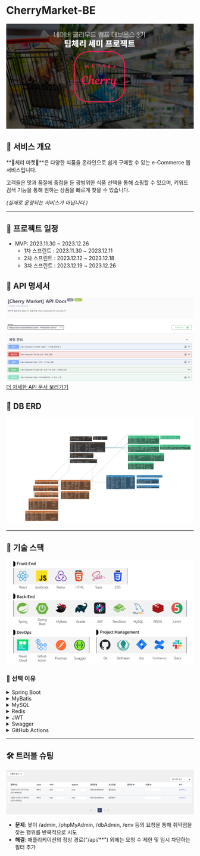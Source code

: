 # CherryMarket-BE

![main.png](./docs/main.png)

## 🔎 서비스 개요

**🍒체리 마켓🍒**은 다양한 식품을 온라인으로 쉽게 구매할 수 있는 e-Commerce 웹 서비스입니다.

고객들은 맛과 품질에 중점을 둔 광범위한 식품 선택을 통해 쇼핑할 수 있으며, 키워드 검색 기능을 통해 원하는 상품을 빠르게 찾을 수 있습니다.


_(실제로 운영되는 서비스가 아닙니다.)_

---

## 📅 프로젝트 일정

- MVP: 2023.11.30 ~ 2023.12.26
  - 1차 스프린트 : 2023.11.30 ~ 2023.12.11
  - 2차 스프린트 : 2023.12.12 ~ 2023.12.18
  - 3차 스프린트 : 2023.12.19 ~ 2023.12.26


## 📙 API 명세서
![docs.png](./docs/docs.png)
[더 자세한 API 문서 보러가기](http://docs.marketcherry.store/cherry-api-docs/dist/swagger-ui.html)


## 📗 DB ERD

![database.png](./docs/database.png)

---

## 🔧 기술 스택
![techstack.png](./docs/techstack.png)


### 📌 선택 이유
<details>
<summary>Spring Boot</summary>

![springboot.png](./docs/reason/springboot.png)
- **의존성 관리**: 자동화된 의존성 관리를 통해 프로젝트 구성을 단순화
- **내장 서버**: 내장 서버 지원으로 별도 서버 설정 필요 없이 바로 개발 시작 가능
- **자동 구성**: 스프링의 다양한 기능을 자동으로 구성 빠른 개발 환경 조성
</details>
<details>
<summary>MyBatis</summary>

![mybatis.png](./docs/reason/mybatis.png)
- SQL 익숙한 사용으로 러닝 커브 완화
- **SQL 제어**: SQL 개발자가 을 직접 작성하고 제어 가능
</details>
<details>
<summary>MySQL</summary>

![mysql.png](./docs/reason/mysql.png)
- **신뢰성과 안정성**: 오랜 기간에 걸쳐 입증된 데이터베이스 관리 시스템
- **무료 오픈 소스**: 비용 효율적인 선택 개발 및 배포에 무료로 사용 가능
- **호환성과 확장성**: 다양한 언어 및 플랫폼과의 호환성 확장 가능한 구조
</details>
<details>
<summary>Redis</summary>

![redis.png](./docs/reason/redis.png)
 - **빠른 성능**: 인메모리 데이터 스토어로 빠른 데이터 읽기 쓰기 속도 제공
 - **확장성**: 쉬운 스케일링 및 데이터 분산 처리 지원
 - **캐싱 및 세션 관리**: 효과적인 캐싱 솔루션 세션 관리 용이
</details>
<details>
<summary>JWT</summary>

![jwt.png](./docs/reason/jwt.png)
- 상태 비저장 인증: 서버의 세션 관리 필요 없이 클라이언트 측에서 인증 관리
- 보안성: 정보의 암호화 및 서명을 통한 높은 보안성 제공
- 언어 독립적: 다양한 프로그래밍 언어 및 플랫폼에서 사용 가능
</details>
<details>
<summary>Swagger</summary>

![swagger.png](./docs/reason/swagger.png)

- **API 문서 자동화**: REST API 문서를 자동으로 생성 및 관리
- **인터랙티브 테스팅**: API 엔드포인트에 대한 직접적인 테스트 지원
- **개발자 친화적**: UI API 직관적인 로 구조 이해 및 협업 용이
- **표준 준수**: OpenAPI 사양 준수 / 다양한 플랫폼과의 호환성
</details>
<details>
<summary>GitHub Actions</summary>

![githubactions.png](./docs/reason/githubactions.png)

- **통합 환경**: GitHub , CI/CD 저장소와 직접 통합되어 별도의 시스템 설정 불필요
- **간편한 설정**: YAML 파일을 통한 간단한 워크플로우 구성
- **자동화된 프로세스**: Push, Pull Request 시 자동화된 빌드/테스트/배포
</details>

---

## 🛠 트러블 슈팅

![trouble1.png](./docs/ids-1.png)
  - **문제**: 봇이 /admin, /phpMyAdmin, /dbAdmin, /env 등의 요청을 통해 취약점을 찾는 행위를 반복적으로 시도
  - **해결**: 애플리케이션의 정상 경로("/api/**") 외에는 요청 수 제한 및 임시 차단하는 필터 추가



